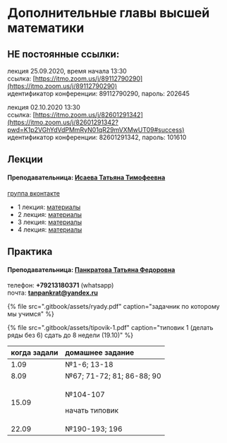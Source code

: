 # Дополнительные главы высшей математики

## НЕ постоянные ссылки:

лекция 25.09.2020, время начала 13:30  
ссылка: [https://itmo.zoom.us/j/89112790290](https://itmo.zoom.us/j/89112790290)  
идентификатор конференции: 89112790290, пароль: 202645

лекция 02.10.2020 13:30  
ссылка: [https://itmo.zoom.us/j/82601291342](https://itmo.zoom.us/j/82601291342?pwd=K1p2VGhYdVdPMmRyN01qR29mVXMwUT09#success)  
идентификатор конференции: 82601291342, пароль: 101610

## Лекции

#### Преподавательница: [Исаева Татьяна Тимофеевна](https://isu.ifmo.ru/pls/apex/f?p=2143:3:105747231495544::NO::PID:146553)

[группа вконтакте](https://vk.com/club193548696)

* 1 лекция: [материалы](https://vk.com/wall-193548696_62)
* 2 лекция: [материалы](https://vk.com/wall-193548696_72)
* 3 лекция: [материалы](https://vk.com/wall-193548696_74)
* 4 лекция: [материалы](https://vk.com/wall-193548696_76)

## Практика

#### Преподавательница: [Панкратова Татьяна Федоровна](https://isu.ifmo.ru/pls/apex/f?p=2143:3:105747231495544::NO::PID:100625)

телефон: **+79213180371** \(whatsapp\)  
почта: **tanpankrat@yandex.ru**

{% file src=".gitbook/assets/ryady.pdf" caption="задачник по которому мы учимся" %}

{% file src=".gitbook/assets/tipovik-1.pdf" caption="типовик 1 \(делать ряды без 6\) сдать до 8 недели \(19.10\)" %}

<table>
  <thead>
    <tr>
      <th style="text-align:left">&#x43A;&#x43E;&#x433;&#x434;&#x430; &#x437;&#x430;&#x434;&#x430;&#x43B;&#x438;</th>
      <th
      style="text-align:left">&#x434;&#x43E;&#x43C;&#x430;&#x448;&#x43D;&#x435;&#x435; &#x437;&#x430;&#x434;&#x430;&#x43D;&#x438;&#x435;</th>
    </tr>
  </thead>
  <tbody>
    <tr>
      <td style="text-align:left">1.09</td>
      <td style="text-align:left">&#x2116;1-6; 13-18</td>
    </tr>
    <tr>
      <td style="text-align:left">8.09</td>
      <td style="text-align:left">&#x2116;67; 71-72; 81; 86-88; 90</td>
    </tr>
    <tr>
      <td style="text-align:left">15.09</td>
      <td style="text-align:left">
        <p>&#x2116;104-107</p>
        <p>&#x43D;&#x430;&#x447;&#x430;&#x442;&#x44C; &#x442;&#x438;&#x43F;&#x43E;&#x432;&#x438;&#x43A;</p>
      </td>
    </tr>
    <tr>
      <td style="text-align:left">22.09</td>
      <td style="text-align:left">&#x2116;190-193; 196</td>
    </tr>
  </tbody>
</table>

